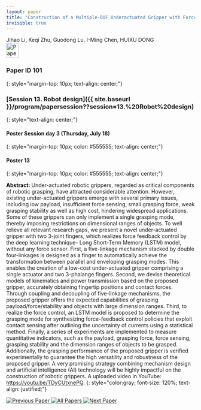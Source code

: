 ```yaml
---
layout: paper
title: "Construction of a Multiple-DOF Underactuated Gripper with Force-Sensing via Deep Learning"
invisible: true
---
```

<div class="paper-authors">
<div class="paper-author-box">
    <div class="paper-author-name">Jihao Li, Keqi Zhu, Guodong Lu, I-Ming Chen, HUIXU DONG</div>
    <div class="paper-author-uni"></div>
</div>

</div><div class="paper-pdf">
<div> <a href="http://www.roboticsproceedings.org/rss19/p101.pdf"><img src="{{ site.baseurl }}/images/paper_link.png" alt="Paper Website" width = "33"  height = "40"/></a> </div>
</div>

### Paper ID 101
{: style="margin-top: 10px; text-align: center;"}

### [Session 13. Robot design]({{ site.baseurl }}/program/papersession??session=13.%20Robot%20design)
{: style="text-align: center;"}

#### Poster Session day 3 (Thursday, July 18)
{: style="margin-top: 10px; color: #555555; text-align: center;"}

#### Poster 13
{: style="margin-top: 10px; color: #555555; text-align: center;"}

<b style="color: black;">Abstract: </b>Under-actuated robotic grippers, regarded as critical components of robotic grasping, have attracted considerable attention. However, existing under-actuated grippers emerge with several primary issues, including low payload, insufficient force sensing, small grasping force, weak grasping stability as well as high cost, hindering widespread applications. Some of these grippers can only implement a
 single grasping mode, thereby imposing restrictions on dimensional ranges of objects. To well relieve all relevant research gaps, we present a novel under-actuated gripper with two 3-joint fingers, which realizes force feedback control by the deep learning technique- Long Short-Term Memory (LSTM) model, without any force sensor. First, a five-linkage mechanism stacked by double four-linkages is designed as a finger to automatically achieve the transformation between parallel and enveloping grasping modes. This enables the creation of a low-cost under-actuated gripper comprising a single actuator and two 3-phalange fingers. Second, we devise theoretical models of kinematics and power transmission based on the proposed gripper, accurately obtaining fingertip positions and contact forces. Through coupling and decoupling of five-linkage mechanisms, the proposed gripper offers the expected capabilities of grasping payload/force/stability and objects with large dimension ranges. Third, to realize the force control, an LSTM model is proposed to determine the grasping mode for synthesizing force-feedback control policies that exploit contact sensing after outlining the uncertainty of
 currents using a statistical method. Finally, a series of experiments are implemented to measure quantitative indicators, such as the payload, grasping force, force sensing, grasping stability and the dimension ranges of objects to be grasped. Additionally, the grasping performance of the proposed gripper is verified experimentally to guarantee the high versatility and robustness of the proposed gripper. A very promising strategy combining mechanism design and artificial intelligence (AI) technology will be highly impactful on the
 construction of robotic grippers. A uploaded video in YouTube: https://youtu.be/TDyCUtxnePQ.
{: style="color:gray; font-size: 120%; text-align: justified;"}


<div class="paper-menu">
<a href="{{ site.baseurl }}/program/papers/100/"> <img src="{{ site.baseurl }}/images/previous_paper_icon.png" alt="Previous Paper" title="Previous Paper"/> </a>
<a href="{{ site.baseurl }}/program/papers"><img src="{{ site.baseurl }}/images/overview_icon.png" alt="All Papers" title="All Papers"/> </a>
<a href="{{ site.baseurl }}/program/papers/102/"> <img src="{{ site.baseurl }}/images/next_paper_icon.png" alt="Next Paper" title="Next Paper"/> </a>

</div>
